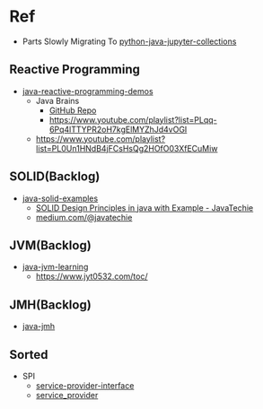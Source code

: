 # Ref
- Parts Slowly Migrating To [python-java-jupyter-collections](https://github.com/TLexYuW/python-java-jupyter-collections)

## Reactive Programming
- [java-reactive-programming-demos](java-reactive-programming-demos)
  - Java Brains
    - [GitHub Repo](https://github.com/koushikkothagal/reactive-java-workshop)
    - https://www.youtube.com/playlist?list=PLqq-6Pq4lTTYPR2oH7kgElMYZhJd4vOGI
  - https://www.youtube.com/playlist?list=PL0Un1HNdB4jFCsHsQg2HOfO03XfECuMiw

## SOLID(Backlog)
- [java-solid-examples](java-solid-examples)
  - [SOLID Design Principles in java with Example - JavaTechie](https://youtu.be/BM_lSZPMClo)
  - [medium.com/@javatechie](https://medium.com/@javatechie/solid-design-principle-java-ae96a48db97)

## JVM(Backlog)
- [java-jvm-learning](java-jvm-learning)
  - https://www.jyt0532.com/toc/

## JMH(Backlog)
- [java-jmh](java-jmh)


## Sorted
- SPI
  - [service-provider-interface](service-provider-interface) 
  - [service_provider](java-sorted-collection%2Fsrc%2Fmain%2Fjava%2Fcom%2Flex%2Fpractice%2Fservice_provider)

